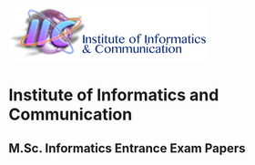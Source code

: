 ![](./logo.png)

# Institute of Informatics and Communication

## M.Sc. Informatics Entrance Exam Papers
